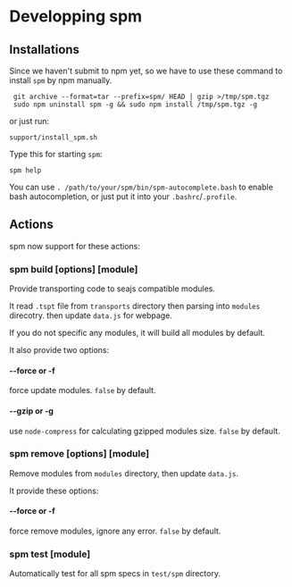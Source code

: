 Developping spm
===============

Installations
-------------

Since we haven't submit to npm yet, so we have to use these command to 
install `spm` by npm manually.

     git archive --format=tar --prefix=spm/ HEAD | gzip >/tmp/spm.tgz 
     sudo npm uninstall spm -g && sudo npm install /tmp/spm.tgz -g

or just run:

    support/install_spm.sh

Type this for starting `spm`:

    spm help

You can use `. /path/to/your/spm/bin/spm-autocomplete.bash` to enable 
bash autocompletion, or just put it into your `.bashrc`/`.profile`.

Actions
-------

spm now support for these actions:

### spm build [options] [module]

Provide transporting code to seajs compatible modules.

It read `.tspt` file from `transports` directory then parsing into `modules` 
direcotry. then update `data.js` for webpage.

If you do not specific any modules, it will build all modules by default.

It also provide two options:

#### --force or -f

force update modules. `false` by default.

#### --gzip or -g

use `node-compress` for calculating gzipped modules size. `false` by default.

### spm remove [options] [module]

Remove modules from `modules` directory, then update `data.js`.

It provide these options:

#### --force or -f

force remove modules, ignore any error. `false` by default.

### spm test [module]

Automatically test for all spm specs in `test/spm` directory.
